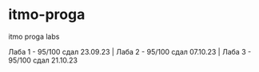 # itmo-proga
itmo proga labs

Лаба 1 - 95/100 сдал 23.09.23 |
Лаба 2 - 95/100 сдал 07.10.23 |
Лаба 3 - 95/100 сдал 21.10.23
